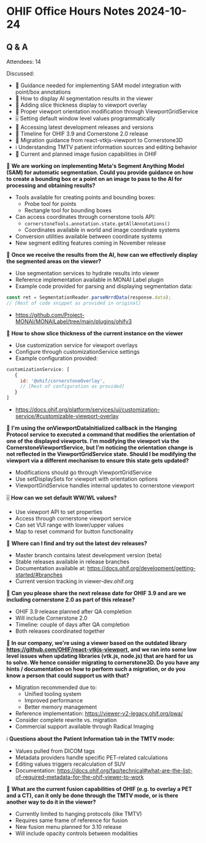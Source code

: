 # OHIF Office Hours Notes 2024-10-24

## Q & A

Attendees: 14

Discussed:


- 🤖 Guidance needed for implementing SAM model integration with point/box annotations
- 🎨 How to display AI segmentation results in the viewer
- 📏 Adding slice thickness display to viewport overlay
- 🔄 Proper viewport orientation modification through ViewportGridService
- 🎚️ Setting default window level values programmatically
- 🔄 Accessing latest development releases and versions
- 📅 Timeline for OHIF 3.9 and Cornerstone 2.0 release
- 🔄 Migration guidance from react-vtkjs-viewport to Cornerstone3D
- ℹ️ Understanding TMTV patient information sources and editing behavior
- 🔄 Current and planned image fusion capabilities in OHIF


🤖 **We are working on implementing Meta's Segment Anything Model (SAM) for automatic segmentation. Could you provide guidance on how to create a bounding box or a point on an image to pass to the AI for processing and obtaining results?**
- Tools available for creating points and bounding boxes:
  - Probe tool for points
  - Rectangle tool for bounding boxes
- Can access coordinates through cornerstone tools API:
  - `cornerstoneTools.annotation.state.getAllAnnotations()`
  - Coordinates available in world and image coordinate systems
- Conversion utilities available between coordinate systems
- New segment editing features coming in November release

🎨 **Once we receive the results from the AI, how can we effectively display the segmented areas on the viewer?**
- Use segmentation services to hydrate results into viewer
- Reference implementation available in MONAI Label plugin
- Example code provided for parsing and displaying segmentation data:
```javascript
const ret = SegmentationReader.parseNrrdData(response.data);
// [Rest of code snippet as provided in original]
```
- https://github.com/Project-MONAI/MONAILabel/tree/main/plugins/ohifv3

📏 **How to show slice thickness of the current instance on the viewer**
- Use customization service for viewport overlays
- Configure through customizationService settings
- Example configuration provided:
```javascript
customizationService: [
   {
     id: '@ohif/cornerstoneOverlay',
     // [Rest of configuration as provided]
   }
]
```
- https://docs.ohif.org/platform/services/ui/customization-service/#customizable-viewport-overlay

🔄 **I'm using the onViewportDataInitialized callback in the Hanging Protocol service to executed a command that modifies the orientation of one of the displayed viewports. I'm modifying the viewport via the CornerstoneViewportService, but I'm noticing the orientation change is not reflected in the ViewportGridService state. Should I be modifying the viewport via a different mechanism to ensure this state gets updated?**
- Modifications should go through ViewportGridService
- Use setDisplaySets for viewport with orientation options
- ViewportGridService handles internal updates to cornerstone viewport

🎚️ **How can we set default WW/WL values?**
- Use viewport API to set properties
- Access through cornerstone viewport service
- Can set VUI range with lower/upper values
- Map to reset command for button functionality

🔄 **Where can I find and try out the latest dev releases?**
- Master branch contains latest development version (beta)
- Stable releases available in release branches
- Documentation available at: https://docs.ohif.org/development/getting-started/#branches
- Current version tracking in viewer-dev.ohif.org

📅 **Can you please share the next release date for OHIF 3.9 and are we including cornerstone 2.0 as part of this release?**
- OHIF 3.9 release planned after QA completion
- Will include Cornerstone 2.0
- Timeline: couple of days after QA completion
- Both releases coordinated together

🔄 **In our company, we're using a viewer based on the outdated library https://github.com/OHIF/react-vtkjs-viewport, and we ran into some low level issues when updating libraries (vtk.js, node.js) that are hard for us to solve. We hence consider migrating to cornerstone3D. Do you have any hints / documentation on how to perform such a migration, or do you know a person that could support us with that?**
- Migration recommended due to:
  - Unified tooling system
  - Improved performance
  - Better memory management
- Reference implementation: https://viewer-v2-legacy.ohif.org/pwa/
- Consider complete rewrite vs. migration
- Commercial support available through Radical Imaging

ℹ️ **Questions about the Patient Information tab in the TMTV mode:**
- Values pulled from DICOM tags
- Metadata providers handle specific PET-related calculations
- Editing values triggers recalculation of SUV
- Documentation: https://docs.ohif.org/faq/technical#what-are-the-list-of-required-metadata-for-the-ohif-viewer-to-work

🔄 **What are the current fusion capabilities of OHIF (e.g. to overlay a PET and a CT), can it only be done through the TMTV mode, or is there another way to do it in the viewer?**
- Currently limited to hanging protocols (like TMTV)
- Requires same frame of reference for fusion
- New fusion menu planned for 3.10 release
- Will include opacity controls between modalities
